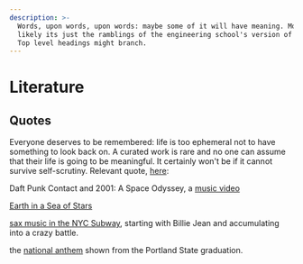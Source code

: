 ```yaml
---
description: >-
  Words, upon words, upon words: maybe some of it will have meaning. More than
  likely its just the ramblings of the engineering school's version of a gunner.
  Top level headings might branch.
---
```


# Literature

## 



## Quotes

Everyone deserves to be remembered: life is too ephemeral not to have something to look back on. A curated work is rare and no one can assume that their life is going to be meaningful. It certainly won't be if it cannot survive self-scrutiny. Relevant quote, [here](https://quoteinvestigator.com/2016/03/13/destroy/#:~:text=Yudkowsky%20who%20is%20a%20researcher,by%20the%20truth%20should%20be.%E2%80%9D): 

Daft Punk Contact and 2001: A Space Odyssey, a [music video](https://vimeo.com/67497652)

[Earth in a Sea of Stars ](https://vimeo.com/420599154)

 [sax music in the NYC Subway](https://www.youtube.com/watch?v=27Dx6ztJ8jw), starting with Billie Jean and accumulating into a crazy battle. 

the [national anthem](https://www.youtube.com/watch?v=y2V0rG_4Ax4) shown from the Portland State graduation.















